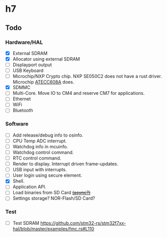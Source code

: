 # h7

## Todo

### Hardware/HAL

* [x] External SDRAM
* [x] Allocator using external SDRAM
* [ ] Displayport output
* [ ] USB Keyboard
* [ ] Microchip/NXP Crypto chip. NXP SE050C2 does not have a rust driver. Microchip [ATECC608A](https://crates.io/crates/Rusty_CryptoAuthLib) does.
* [x] SDMMC
* [ ] Multi-Core. Move IO to CM4 and reserve CM7 for applications.
* [ ] Ethernet
* [ ] WiFi
* [ ] Bluetooth

### Software

* [ ] Add release/debug info to osinfo.
* [ ] CPU Temp ADC interrupt.
* [ ] Watchdog info in mcuinfo.
* [ ] Watchdog control command.
* [ ] RTC control command.
* [ ] Render to display. Interrupt driven frame-updates.
* [ ] USB input with interrupts.
* [ ] User login using secure element.
* [x] Shell.
* [ ] Application API.
* [ ] Load binaries from SD Card [~~(async?)~~](https://github.com/stm32-rs/stm32h7xx-hal/issues/227)
* [ ] Settings storage? NOR-Flash/SD Card?

### Test

* [ ] Test SDRAM https://github.com/stm32-rs/stm32f7xx-hal/blob/master/examples/fmc.rs#L110

